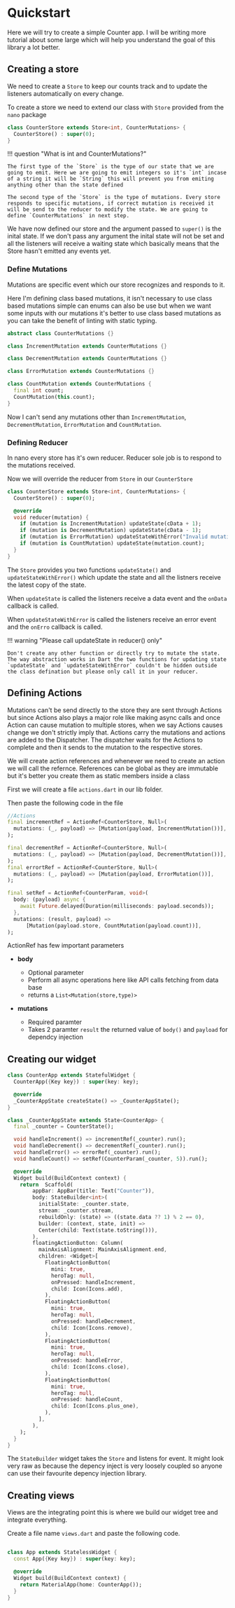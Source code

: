 # Quickstart

Here we will try to create a simple Counter app. I will be writing more tutorial about some large which will help you understand the goal of this library a lot better.

## Creating a store

We need to create a `Store` to keep our counts track and to update the listeners automatically on every change.

To create a store we need to extend our class with `Store` provided from the `nano` package

```dart
class CounterStore extends Store<int, CounterMutations> {
  CounterStore() : super(0);
}
```

!!! question "What is int and CounterMutations?"

    The first type of the `Store` is the type of our state that we are going to emit. Here we are going to emit integers so it's `int` incase of a string it will be `String` this will prevent you from emiting anything other than the state defined

    The second type of the `Store` is the type of mutations. Every store responds to specific mutations, if correct mutation is received it will be send to the reducer to modify the state. We are going to define `CounterMutations` in next step.


We have now defined our store and the argument passed to `super()` is the inital state. If we don't pass any argument the inital state will not be set and all the listeners will receive a waiting state which basically means that the Store hasn't emitted any events yet.

### Define Mutations

Mutations are specific event which our store recognizes and responds to it.

Here I'm defining class based mutations, it isn't necessary to use class based mutations simple can enums can also be use but when we want some inputs with our mutations it's better to use class based mutations as you can take the benefit of linting with static typing.
```dart
abstract class CounterMutations {}

class IncrementMutation extends CounterMutations {}

class DecrementMutation extends CounterMutations {}

class ErrorMutation extends CounterMutations {}

class CountMutation extends CounterMutations {
  final int count;
  CountMutation(this.count);
}
```

Now I can't send any mutations other than `IncrementMutation`, `DecrementMutation`, `ErrorMutation` and `CountMutation`.

### Defining Reducer

In nano every store has it's own reducer. Reducer sole job is to respond to the mutations received.

Now we will override the reducer from `Store` in our `CounterStore`

```dart
class CounterStore extends Store<int, CounterMutations> {
  CounterStore() : super(0);

  @override
  void reducer(mutation) {
    if (mutation is IncrementMutation) updateState(cData + 1);
    if (mutation is DecrementMutation) updateState(cData - 1);
    if (mutation is ErrorMutation) updateStateWithError("Invalid mutation");
    if (mutation is CountMutation) updateState(mutation.count);
  }
}
```

The `Store` provides you two functions `updateState()` and `updateStateWithError()` which update the state and all the listners receive the latest copy of the state.

When `updateState` is called the listeners receive a data event and the `onData` callback is called.

When `updateStateWithError` is called the listeners receive an error event and the `onErro` callback is called.

!!! warning "Please call updateState in reducer() only"

    Don't create any other function or directly try to mutate the state. The way abstraction works in Dart the two functions for updating state `updateState` and `updateStateWithError` couldn't be hidden outside the class defination but please only call it in your reducer.

## Defining Actions

Mutations can't be send directly to the store they are sent through Actions but since Actions also plays a major role like making async calls and once Action can cause mutation to multiple stores, when we say Actions causes change we don't strictly imply that. Actions carry the mutations and actions are added to the Dispatcher. The dispatcher waits for the Actions to complete and then it sends to the mutation to the respective stores.

We will create action references and whenever we need to create an action we will call the refernce. References can be global as they are immutable but it's better you create them as static members inside a class

First we will create a file `actions.dart` in our lib folder.

Then paste the following code in the file

```dart
//Actions
final incrementRef = ActionRef<CounterStore, Null>(
  mutations: (_, payload) => [Mutation(payload, IncrementMutation())],
);

final decrementRef = ActionRef<CounterStore, Null>(
  mutations: (_, payload) => [Mutation(payload, DecrementMutation())],
);
final errortRef = ActionRef<CounterStore, Null>(
  mutations: (_, payload) => [Mutation(payload, ErrorMutation())],
);

final setRef = ActionRef<CounterParam, void>(
  body: (payload) async {
    await Future.delayed(Duration(milliseconds: payload.seconds));
  },
  mutations: (result, payload) =>
      [Mutation(payload.store, CountMutation(payload.count))],
);
```

ActionRef has few important parameters

- **body**
    
    - Optional parameter
    - Perform all async operations here like API calls fetching from data base
    - returns a `List<Mutation(store,type)>` 

- **mutations**
    
    - Required paramter
    - Takes 2 paramter `result` the returned value of `body()` and `payload` for dependcy injection



## Creating our widget

```dart
class CounterApp extends StatefulWidget {
  CounterApp({Key key}) : super(key: key);

  @override
  _CounterAppState createState() => _CounterAppState();
}

class _CounterAppState extends State<CounterApp> {
  final _counter = CounterState();

  void handleIncrement() => incrementRef(_counter).run();
  void handleDecrement() => decrementRef(_counter).run();
  void handleError() => errorRef(_counter).run();
  void handleCount() => setRef(CounterParam(_counter, 5)).run();

  @override
  Widget build(BuildContext context) {
    return  Scaffold(
        appBar: AppBar(title: Text("Counter")),
        body: StateBuilder<int>(
          initialState: _counter.state,
          stream: _counter.stream,
          rebuildOnly: (state) => ((state.data ?? 1) % 2 == 0),
          builder: (context, state, init) => 
          Center(child: Text(state.toString())),
        ),
        floatingActionButton: Column(
          mainAxisAlignment: MainAxisAlignment.end,
          children: <Widget>[
            FloatingActionButton(
              mini: true,
              heroTag: null,
              onPressed: handleIncrement,
              child: Icon(Icons.add),
            ),
            FloatingActionButton(
              mini: true,
              heroTag: null,
              onPressed: handleDecrement,
              child: Icon(Icons.remove),
            ),
            FloatingActionButton(
              mini: true,
              heroTag: null,
              onPressed: handleError,
              child: Icon(Icons.close),
            ),
            FloatingActionButton(
              mini: true,
              heroTag: null,
              onPressed: handleCount,
              child: Icon(Icons.plus_one),
            ),
          ],
        ),
    );
  }
}
```

The `StateBuilder` widget takes the `Store` and listens for event. It might look very raw as because the depency inject is very loosely coupled so anyone can use their favourite depency injection library.

## Creating views

Views are the integrating point this is where we build our widget tree and integrate everything.

Create a file name `views.dart` and paste the following code.

```dart

class App extends StatelessWidget {
  const App({Key key}) : super(key: key);

  @override
  Widget build(BuildContext context) {
    return MaterialApp(home: CounterApp());
  }
}
```